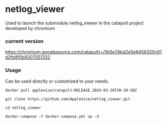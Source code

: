 # netlog_viewer
Used to launch the submodule netlog_viewer in the catapult project developed by chromium

### current version
https://chromium.googlesource.com/catapult/+/5b5e74bd2e5e8456320c61d2fb8f0b9207051332

### Usage
Can be used directly or customized to your needs.

```shell
docker pull applenice/catapult:RELEASE.2024-03-20T20-38-58Z

git clone https://github.com/Applenice/netlog_viewer.git

cd netlog_viewer

docker-compose -f docker-compose.yml up -d
```
